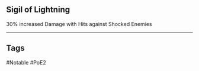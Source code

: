 ## Sigil of Lightning
30% increased Damage with Hits against Shocked Enemies

---
## Tags
#Notable
#PoE2
